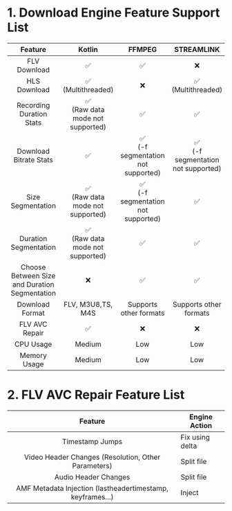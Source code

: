 # 1. Download Engine Feature Support List

|                    Feature                    |                 Kotlin                  |                   FFMPEG                   |                STREAMLINK                |
|:---------------------------------------------:|:---------------------------------------:|:------------------------------------------:|:----------------------------------------:|
|                 FLV Download                  |                    ✅                    |                     ✅                      |                    ❌                     |
|                 HLS Download                  |         ✅ <br/>(Multithreaded)          |                     ❌                      |          ✅ <br/>(Multithreaded)          |
|           Recording Duration Stats            | ✅    <br/>(Raw data mode not supported) |                     ✅                      |                    ✅                     |
|            Download Bitrate Stats             |                    ✅                    |  ✅   <br/>(-f segmentation not supported)  | ✅   <br/>(-f segmentation not supported) |
|               Size Segmentation               |  ✅ <br/>(Raw data mode not supported)   | ✅     <br/>(-f segmentation not supported) |                    ✅                     |
|             Duration Segmentation             |  ✅  <br/>(Raw data mode not supported)  |                     ✅                      |                    ✅                     |
| Choose Between Size and Duration Segmentation |                    ❌                    |                     ✅                      |                    ✅                     |
|                Download Format                |            FLV, M3U8,TS, M4S            |           Supports other formats           |          Supports other formats          |
|                FLV AVC Repair                 |                    ✅                    |                     ❌                      |                    ❌                     |
|                   CPU Usage                   |                 Medium                  |                    Low                     |                   Low                    |
|                 Memory Usage                  |                 Medium                  |                    Low                     |                   Low                    |

# 2. FLV AVC Repair Feature List

|                          Feature                           | Engine Action   |
|:----------------------------------------------------------:|-----------------|
|                      Timestamp Jumps                       | Fix using delta |
|    Video Header Changes (Resolution, Other Parameters)     | Split file      |
|                    Audio Header Changes                    | Split file      |
| AMF Metadata Injection (lastheadertimestamp, keyframes...) | Inject          |